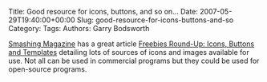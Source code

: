 Title: Good resource for icons, buttons, and so on...
Date: 2007-05-29T19:40:00+00:00
Slug: good-resource-for-icons-buttons-and-so
Category: 
Tags: 
Authors: Garry Bodsworth

<a href="http://www.smashingmagazine.com/">Smashing Magazine</a> has a great article <a href="http://www.smashingmagazine.com/2007/05/24/freebies-round-up-icons-buttons-and-templates/">Freebies Round-Up: Icons, Buttons and Templates</a> detailing lots of sources of icons and images available for use.  Not all can be used in commercial programs but they could be used for open-source programs.
